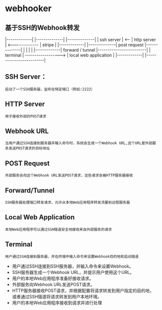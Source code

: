 # webhooker
## 基于SSH的Webhook转发

|-------------|     |--------------|                |--------------|
| ssh server  | <-- |  http server | <------------- |  stripe      |
|-------------|     |--------------|   post request |--------------|
    |
    |
    |
    |
|-------------|    forward / tunnel   |-------------------------|
|   terminal  |   ------------------> |  local web application  |
|-------------|                       |-------------------------|

## SSH Server：
`启动了一个SSH服务器，监听在特定端口（例如:2222）`
## HTTP Server
`用于接收外部的POST请求`
## Webhook URL
`当用户通过SSH连接到服务器并输入命令时，系统会生成一个Webhook URL,这个URL是外部服务发送POST请求的目标地址`
## POST Request
`外部服务会向这个Webhook URL发送POST请求，这些请求会被HTTP服务器接收`
## Forward/Tunnel
`SSH服务器处理端口转发请求，允许从本地Web应用程序转发流量到远程服务器`
## Local Web Application
`本地Web应用程序可以通过SSH隧道安全地接收来自外部服务的请求`
## Terminal
`用户通过SSH连接到服务器，并在终端中输入命令来设置Webhook目的地和启动隧道`

* 用户通过SSH连接到SSH服务器，并输入命令来设置Webhook。
* SSH服务器生成一个Webhook URL，并提示用户使用这个URL。
* 用户的本地Web应用程序准备好接收请求。
* 外部服务向Webhook URL发送POST请求。
* HTTP服务器接收POST请求，并根据配置将请求转发到用户指定的目的地，或者通过SSH隧道将请求转发到用户本地环境。
* 用户的本地Web应用程序接收到请求并进行处理